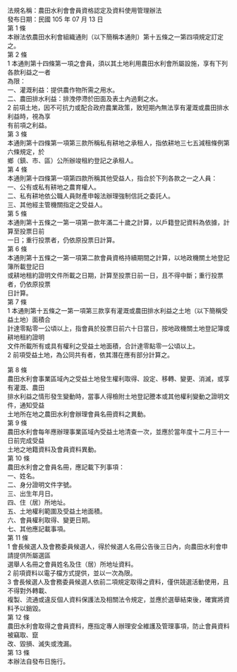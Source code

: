 法規名稱：農田水利會會員資格認定及資料使用管理辦法  
發布日期：民國 105 年 07 月 13 日  
第 1 條  
本辦法依農田水利會組織通則（以下簡稱本通則）第十五條之一第四項規定訂定之。  
第 2 條  
1 本通則第十四條第一項之會員，須以其土地利用農田水利會所屬設施，享有下列各款利益之一者  
為限：  
一、灌溉利益：提供農作物所需之用水。  
二、農田排水利益：排洩停滯於田面及表土內過剩之水。  
2 前項土地，因不可抗力或配合政府農業政策，致短期內無法享有灌溉或農田排水利益時，視為享  
有前項之利益。  
第 3 條  
本通則第十四條第一項第三款所稱私有耕地之承租人，指依耕地三七五減租條例第六條規定，於  
鄉（鎮、市、區）公所辦竣租約登記之承租人。  
第 4 條  
本通則第十四條第一項第四款所稱其他受益人，指合於下列各款之一之人員：  
一、公有或私有耕地之農育權人。  
二、私有耕地依公職人員財產申報法辦理強制信託之委託人。  
三、其他經主管機關指定之受益人。  
第 5 條  
本通則第十五條之一第一項第一款年滿二十歲之計算，以戶籍登記資料為依據，計算至投票日前  
一日；重行投票者，仍依原投票日計算。  
第 6 條  
本通則第十五條之一第一項第二款會員資格持續期間之計算，以地政機關土地登記簿所載登記日  
或耕地租約證明文件所載之日期，計算至投票日前一日，且不得中斷；重行投票者，仍依原投票  
日計算。  
第 7 條  
1 本通則第十五條之一第一項第三款享有灌溉或農田排水利益之土地（以下簡稱受益土地）面積合  
計達零點零一公頃以上，指會員於投票日前六十日當日，按地政機關土地登記簿或耕地租約證明  
文件所載所有或具有權利之受益土地面積，合計達零點零一公頃以上。  
2 前項受益土地，為公同共有者，依其潛在應有部分計算之。  


第 8 條  
農田水利會事業區域內之受益土地發生權利取得、設定、移轉、變更、消滅，或享有灌溉、農田  
排水利益之情形發生變動時，當事人得檢附土地登記謄本或其他權利變動之證明文件，通知受益  
土地所在地之農田水利會辦理會員名冊資料之異動。  
第 9 條  
農田水利會每年應辦理事業區域內受益土地清查一次，並應於當年度十二月三十一日前完成受益  
土地之地籍資料及會員資料異動。  
第 10 條  
農田水利會之會員名冊，應記載下列事項：  
一、姓名。  
二、身分證明文件字號。  
三、出生年月日。  
四、住（居）所地址。  
五、土地權利範圍及受益土地面積。  
六、會員權利取得、變更日期。  
七、其他應記載事項。  
第 11 條  
1 會長候選人及會務委員候選人，得於候選人名冊公告後三日內，向農田水利會申請提供所屬選區  
選舉人名冊之會員姓名及住（居）所地址資料。  
2 前項資料以電子檔方式提供，並以一次為限。  
3 會長候選人及會務委員候選人依前二項規定取得之資料，僅供競選活動使用，且不得對外轉載、  
複製、流通或違反個人資料保護法及相關法令規定，並應於選舉結束後，確實將資料予以銷毀。  
第 12 條  
農田水利會取得之會員資料，應指定專人辦理安全維護及管理事項，防止會員資料被竊取、竄  
改、毀損、滅失或洩漏。  
第 13 條  
本辦法自發布日施行。  


